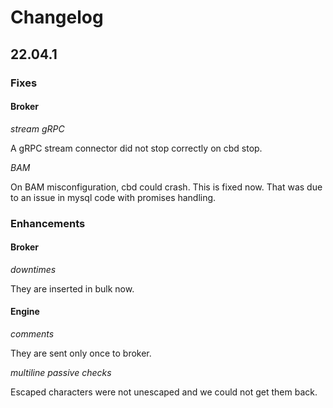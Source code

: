 # Changelog

## 22.04.1

### Fixes

#### Broker

*stream gRPC*

A gRPC stream connector did not stop correctly on cbd stop.

*BAM*

On BAM misconfiguration, cbd could crash. This is fixed now. That was due to
an issue in mysql code with promises handling.

### Enhancements

#### Broker

*downtimes*

They are inserted in bulk now.

#### Engine

*comments*

They are sent only once to broker.

*multiline passive checks*

Escaped characters were not unescaped and we could not get them back.
